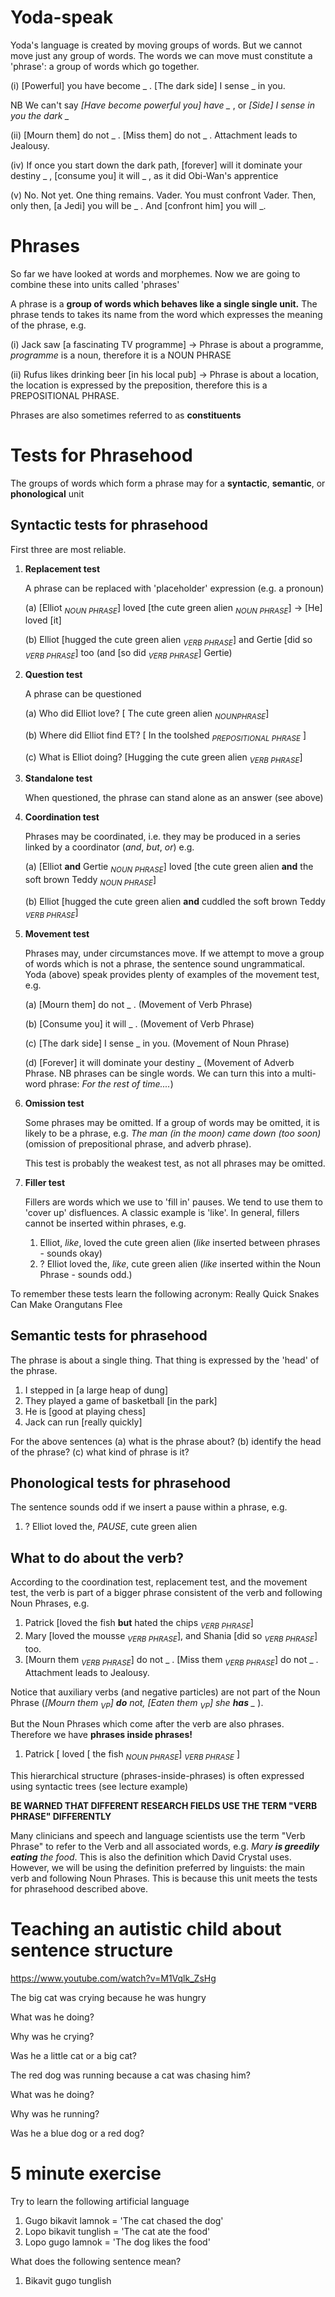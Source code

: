 # Yoda-speak

Yoda's language is created by moving groups of words. But we cannot move just any group of words. The words we can move must constitute a 'phrase': a group of words which go together.

(i) [Powerful] you have become _ . [The dark side] I sense _ in you.

NB We can't say *[Have become powerful you] have _* , or *[Side] I sense in you the dark _*

(ii) [Mourn them] do not _ . [Miss them] do not _ . Attachment leads to Jealousy.

(iv) If once you start down the dark path, [forever] will it dominate your destiny _ , [consume you] it will _ , as it did Obi-Wan's apprentice

(v) No. Not yet. One thing remains. Vader. You must confront Vader. Then, only then, [a Jedi] you will be _ . And [confront him] you will _.

# Phrases

So far we have looked at words and morphemes. Now we are going to combine these into units called 'phrases'

A phrase is a __group of words which behaves like a single single unit.__ The phrase tends to takes its name from the word which expresses the meaning of the phrase, e.g.

(i) Jack saw [a fascinating TV programme] -> Phrase is about a programme, _programme_ is a noun, therefore it is a NOUN PHRASE

(ii) Rufus likes drinking beer [in his local pub] -> Phrase is about a location, the location is expressed by the preposition, therefore this is a PREPOSITIONAL PHRASE.

Phrases are also sometimes referred to as **constituents**

# Tests for Phrasehood

The groups of words which form a phrase may for a **syntactic**, **semantic**, or **phonological** unit

## Syntactic tests for phrasehood

First three are most reliable.

1. **Replacement test**

   A phrase can be replaced with 'placeholder' expression (e.g. a pronoun)

   (a) [Elliot $_{NOUN~PHRASE}$] loved [the cute green alien $_{NOUN~PHRASE}$] -> [He] loved [it]

   (b) Elliot [hugged the cute green alien $_{VERB~PHRASE}$] and Gertie [did so $_{VERB~PHRASE}$] too (and [so did $_{VERB~PHRASE}$] Gertie)

2. **Question test**

   A phrase can be questioned

   (a) Who did Elliot love? [ The cute green alien $_{NOUN PHRASE}$]

   (b) Where did Elliot find ET? [ In the toolshed $_{PREPOSITIONAL~PHRASE}$ ]

   (c) What is Elliot doing? [Hugging the cute green alien $_{VERB~PHRASE}$]

3. **Standalone test**

   When questioned, the phrase can stand alone as an answer (see above)

4. **Coordination test**

   Phrases may be coordinated, i.e. they may be produced in a series linked by a coordinator (_and_, _but_, _or_) e.g.

   (a) [Elliot **and** Gertie $_{NOUN~PHRASE}$] loved [the cute green alien **and** the soft brown Teddy $_{NOUN~PHRASE}$]

   (b) Elliot [hugged the cute green alien **and** cuddled the soft brown Teddy $_{VERB~PHRASE}$]

5. **Movement test**

   Phrases may, under circumstances move. If we attempt to move a group of words which is not a phrase, the sentence sound ungrammatical. Yoda (above) speak provides plenty of examples of the movement test, e.g.

   (a) [Mourn them] do not _ . (Movement of Verb Phrase)

   (b) [Consume you] it will _ . (Movement of Verb Phrase)

   (c) [The dark side] I sense _ in you. (Movement of Noun Phrase)

   (d) [Forever] it will dominate your destiny _ (Movement of Adverb Phrase. NB phrases can be single words. We can turn this into a multi-word phrase: *For the rest of time....*)

6. **Omission test**

   Some phrases may be omitted. If a group of words may be omitted, it is likely to be a phrase, e.g. _The man (in the moon) came down (too soon)_ (omission of prepositional phrase, and adverb phrase).

   This test is probably the weakest test, as not all phrases may be omitted.

7. **Filler test**

   Fillers are words which we use to 'fill in' pauses. We tend to use them to 'cover up' disfluences. A classic example is 'like'. In general, fillers cannot be inserted within phrases, e.g.

   1. Elliot, *like*, loved the cute green alien (*like* inserted between phrases - sounds okay)
   2. ? Elliot loved the, *like*, cute green alien (*like* inserted within the Noun Phrase - sounds odd.)

To remember these tests learn the following acronym: Really Quick Snakes Can Make Orangutans Flee

## Semantic tests for phrasehood

The phrase is about a single thing. That thing is expressed by the 'head' of the phrase.

1. I stepped in [a large heap of dung]
2. They played a game of basketball [in the park]
3. He is [good at playing chess]
4. Jack can run [really quickly]

For the above sentences (a) what is the phrase about? (b) identify the head of the phrase? (c) what kind of phrase is it?

## Phonological tests for phrasehood

The sentence sounds odd if we insert a pause within a phrase, e.g.

1. ? Elliot loved the, *PAUSE*, cute green alien

## What to do about the verb?

According to the coordination test, replacement test, and the movement test, the verb is part of a bigger phrase consistent of the verb and following Noun Phrases, e.g.

1. Patrick [loved the fish **but** hated the chips $_{VERB~PHRASE}$]
2. Mary [loved the mousse $_{VERB~PHRASE}$], and Shania [did so $_{VERB~PHRASE}$] too.
3. [Mourn them $_{VERB~PHRASE}$] do not _ . [Miss them $_{VERB~PHRASE}$] do not _ . Attachment leads to Jealousy.

Notice that auxiliary verbs (and negative particles) are not part of the Noun Phrase (*[Mourn them $_{VP}$] **do** not, [Eaten them $_{VP}$] she **has** _* ).

But the Noun Phrases which come after the verb are also phrases. Therefore we have **phrases inside phrases!**

1. Patrick [ loved [ the fish $_{NOUN~PHRASE}$] $_{VERB~PHRASE}$ ]

This hierarchical structure (phrases-inside-phrases) is often expressed using syntactic trees (see lecture example)

**BE WARNED THAT DIFFERENT RESEARCH FIELDS USE THE TERM "VERB PHRASE" DIFFERENTLY**

Many clinicians and speech and language scientists use the term "Verb Phrase" to refer to the Verb and all associated words, e.g. *Mary **is greedily eating** the food*. This is also the definition which David Crystal uses. However, we will be using the definition preferred by linguists: the main verb and following Noun Phrases. This is because this unit meets the tests for phrasehood described above.

# Teaching an autistic child about sentence structure

https://www.youtube.com/watch?v=M1Vqlk_ZsHg

The big cat was crying because he was hungry

What was he doing?

Why was he crying?

Was he a little cat or a big cat?

The red dog was running because a cat was chasing him?

What was he doing?

Why was he running?

Was he a blue dog or a red dog?

# 5 minute exercise

Try to learn the following artificial language

1. Gugo bikavit lamnok = 'The cat chased the dog'
2. Lopo bikavit tunglish = 'The cat ate the food'
3. Lopo gugo lamnok = 'The dog likes the food'

What does the following sentence mean?

1. Bikavit gugo tunglish

